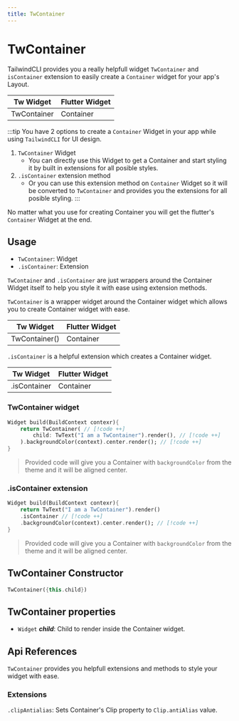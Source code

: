 ```yaml
---
title: TwContainer
---
```


# TwContainer

TailwindCLI provides you a really helpfull widget `TwContainer` and `isContainer` extension to easily create a `Container` widget for your app's Layout.

| **Tw Widget** | **Flutter Widget** |
| ------------- | ------------------ |
| TwContainer   | Container          |

:::tip
You have 2 options to create a `Container` Widget in your app while using `TailwindCLI` for UI design.

1. `TwContainer` Widget
   * You can directly use this Widget to get a Container and start styling it by built in extensions for all posible styles. 
2. `.isContainer` extension method
   * Or you can use this extension method on `Container` Widget so it will be converted to `TwContainer` and provides you the extensions for all posible styling.
:::

No matter what you use for creating Container you will get the flutter's `Container` Widget at the end.

## Usage

* `TwContainer`: Widget
* `.isContainer`: Extension 

`TwContainer` and `.isContainer` are just wrappers around the Container Widget itself to help you style it with ease using extension methods.

`TwContainer` is a wrapper widget around the Container widget which allows you to create Container widget with ease.

| **Tw Widget** | **Flutter Widget** |
| ------------- | ------------------ |
| TwContainer() | Container          |


`.isContainer` is a helpful extension which creates a Container widget.

| **Tw Widget** | **Flutter Widget** |
| ------------- | ------------------ |
| .isContainer  | Container          |


### TwContainer widget

```dart
Widget build(BuildContext contexr){
    return TwContainer( // [!code ++]
        child: TwText("I am a TwContainer").render(), // [!code ++]
    ).backgroundColor(context).center.render(); // [!code ++]
}
```
> Provided code will give you a Container with `backgroundColor` from the theme and it will be aligned center.

### .isContainer extension

```dart
Widget build(BuildContext contexr){
    return TwText("I am a TwContainer").render()
    .isContainer // [!code ++]
    .backgroundColor(context).center.render(); // [!code ++]
}
```
> Provided code will give you a Container with `backgroundColor` from the theme and it will be aligned center.


## TwContainer Constructor
```dart
TwContainer({this.child})
```

## TwContainer properties

* `Widget` **_child_**: Child to render inside the Container widget.

## Api References

`TwContainer` provides you helpfull extensions and methods to style your widget with ease.

### Extensions
`.clipAntialias`: Sets Container's Clip property to `Clip.antiAlias` value.



